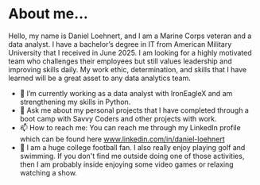 # About me...

Hello, my name is Daniel Loehnert, and I am a Marine Corps veteran and a data analyst. I have a bachelor’s degree in IT from American Military University that I received in June 2025. I am looking for a highly motivated team who challenges their employees but still values leadership and improving skills daily. My work ethic, determination, and skills that I have learned will be a great asset to any data analytics team.

- 🌱 I’m currently working as a data analyst with IronEagleX and am strengthening my skills in Python.
- 💬 Ask me about my personal projects that I have completed through a boot camp with Savvy Coders and other projects with work.
- 📫 How to reach me: You can reach me through my LinkedIn profile which can be found here www.linkedin.com/in/daniel-loehnert
- 🏈 I am a huge college football fan. I also really enjoy playing golf and swimming. If you don't find me outside doing one of those activities, then I am probably inside enjoying some video games or relaxing watching a show.
